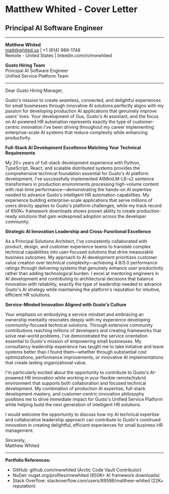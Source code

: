 # Matthew Whited - Cover Letter
## Principal AI Software Engineer

---

**Matthew Whited**  
matt@whited.us | +1 (614) 989-1748  
Remote - United States | linkedin.com/in/mwwhited  

**Gusto Hiring Team**  
Principal AI Software Engineer  
Unified Service Platform Team  

---

Dear Gusto Hiring Manager,

Gusto's mission to create seamless, connected, and delightful experiences for small businesses through innovative AI solutions perfectly aligns with my passion for developing production AI applications that genuinely improve users' lives. Your development of Gus, Gusto's AI assistant, and the focus on AI-powered HR automation represents exactly the type of customer-centric innovation I've been driving throughout my career implementing enterprise-scale AI systems that reduce complexity while enhancing productivity.

**Full-Stack AI Development Excellence Matching Your Technical Requirements**

My 20+ years of full-stack development experience with Python, TypeScript, React, and scalable distributed systems provides the comprehensive technical foundation essential for Gusto's AI platform development. I've successfully implemented AllMiniLM-L6-v2 sentence transformers in production environments processing high-volume content with real-time performance—demonstrating the hands-on AI expertise needed to advance Gusto's intelligent HR automation capabilities. My experience building enterprise-scale applications that serve millions of users directly applies to Gusto's platform challenges, while my track record of 650K+ framework downloads shows proven ability to create production-ready solutions that gain widespread adoption across the developer community.

**Strategic AI Innovation Leadership and Cross-Functional Excellence**

As a Principal Solutions Architect, I've consistently collaborated with product, design, and customer experience teams to translate complex technical capabilities into user-focused solutions that drive measurable business outcomes. My approach to AI development prioritizes customer value creation over technical complexity—achieving 4.8/5.0 performance ratings through delivering systems that genuinely enhance user productivity rather than adding technological burden. I excel at mentoring engineers in AI development and contributing to architectural decisions that balance innovation with reliability, exactly the type of leadership needed to advance Gusto's AI strategy while maintaining the platform's reputation for intuitive, efficient HR solutions.

**Service-Minded Innovation Aligned with Gusto's Culture**

Your emphasis on embodying a service mindset and embracing an ownership mentality resonates deeply with my experience developing community-focused technical solutions. Through extensive community contributions reaching millions of developers and creating frameworks that solve real-world problems, I've demonstrated the service orientation essential to Gusto's mission of empowering small businesses. My consultancy leadership experience has taught me to take initiative and leave systems better than I found them—whether through substantial cost optimizations, performance improvements, or innovative AI implementations that create lasting organizational value.

I'm particularly excited about the opportunity to contribute to Gusto's AI-powered HR innovation while working in your flexible remote/hybrid environment that supports both collaboration and focused technical development. My combination of production AI expertise, full-stack development mastery, and customer-centric innovation philosophy positions me to drive immediate impact for Gusto's Unified Service Platform while helping build the next generation of intelligent HR solutions.

I would welcome the opportunity to discuss how my AI technical expertise and collaborative leadership approach can contribute to Gusto's continued innovation in creating delightful, efficient experiences for small business HR management.

Sincerely,  
Matthew Whited

---

**Portfolio References:**
- GitHub: github.com/mwwhited (Arctic Code Vault Contributor)
- NuGet: nuget.org/profiles/mwwhited (650K+ AI framework downloads)
- Stack Overflow: stackoverflow.com/users/89586/matthew-whited (22K+ reputation)